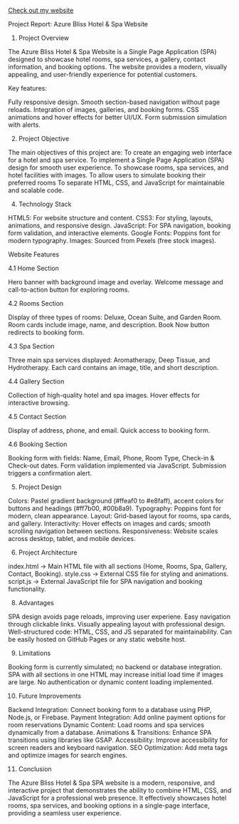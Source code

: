 [Check out my website](http://127.0.0.1:8000/)

Project Report: Azure Bliss Hotel & Spa Website
1. Project Overview
   
The Azure Bliss Hotel & Spa Website is a Single Page Application (SPA) designed to showcase hotel rooms, spa services, a gallery, contact information, and booking options. The website provides a modern, visually appealing, and user-friendly experience for potential customers.

Key features:

Fully responsive design.
Smooth section-based navigation without page reloads.
Integration of images, galleries, and booking forms.
CSS animations and hover effects for better UI/UX.
Form submission simulation with alerts.

2. Project Objective

The main objectives of this project are:
To create an engaging web interface for a hotel and spa service.
To implement a Single Page Application (SPA) design for smooth user experience.
To showcase rooms, spa services, and hotel facilities with images.
To allow users to simulate booking their preferred rooms
To separate HTML, CSS, and JavaScript for maintainable and scalable code.

4. Technology Stack
   
HTML5: For website structure and content.
CSS3: For styling, layouts, animations, and responsive design.
JavaScript: For SPA navigation, booking form validation, and interactive elements.
Google Fonts: Poppins font for modern typography.
Images: Sourced from Pexels (free stock images).

 Website Features
   
4.1 Home Section

Hero banner with background image and overlay.
Welcome message and call-to-action button for exploring rooms.

4.2 Rooms Section

Display of three types of rooms: Deluxe, Ocean Suite, and Garden Room.
Room cards include image, name, and description.
Book Now button redirects to booking form.

4.3 Spa Section

Three main spa services displayed: Aromatherapy, Deep Tissue, and Hydrotherapy.
Each card contains an image, title, and short description.

4.4 Gallery Section

Collection of high-quality hotel and spa images.
Hover effects for interactive browsing.

4.5 Contact Section

Display of address, phone, and email.
Quick access to booking form.

4.6 Booking Section

Booking form with fields: Name, Email, Phone, Room Type, Check-in & Check-out dates.
Form validation implemented via JavaScript.
Submission triggers a confirmation alert.

5. Project Design
   
Colors: Pastel gradient background (#ffeaf0 to #e8faff), accent colors for buttons and headings (#ff7b00, #00b8a9).
Typography: Poppins font for modern, clean appearance.
Layout: Grid-based layout for rooms, spa cards, and gallery.
Interactivity: Hover effects on images and cards; smooth scrolling navigation between sections.
Responsiveness: Website scales across desktop, tablet, and mobile devices.

6. Project Architecture
   
index.html → Main HTML file with all sections (Home, Rooms, Spa, Gallery, Contact, Booking).
style.css → External CSS file for styling and animations.
script.js → External JavaScript file for SPA navigation and booking functionality.

8. Advantages
   
SPA design avoids page reloads, improving user experiene.
Easy navigation through clickable links.
Visually appealing layout with professional design.
Well-structured code: HTML, CSS, and JS separated for maintainability.
Can be easily hosted on GitHub Pages or any static website host.

9. Limitations
    
Booking form is currently simulated; no backend or database integration.
SPA with all sections in one HTML may increase initial load time if images are large.
No authentication or dynamic content loading implemented.

10. Future Improvements
    
Backend Integration: Connect booking form to a database using PHP, Node.js, or Firebase.
Payment Integration: Add online payment options for room reservations
Dynamic Content: Load rooms and spa services dynamically from a database.
Animations & Transitions: Enhance SPA transitions using libraries like GSAP.
Accessibility: Improve accessibility for screen readers and keyboard navigation.
SEO Optimization: Add meta tags and optimize images for search engines.

11. Conclusion
    
The Azure Bliss Hotel & Spa SPA website is a modern, responsive, and interactive project that demonstrates the ability to combine HTML, CSS, and JavaScript for a professional web presence. It effectively showcases hotel rooms, spa services, and booking options in a single-page interface, providing a seamless user experience.
